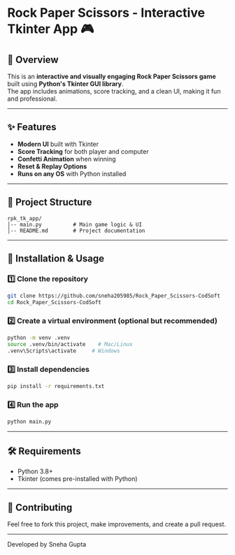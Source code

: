 
# Rock Paper Scissors - Interactive Tkinter App 🎮

## 📌 Overview
This is an **interactive and visually engaging Rock Paper Scissors game** built using **Python's Tkinter GUI library**.  
The app includes animations, score tracking, and a clean UI, making it fun and professional.

---

## ✨ Features
- **Modern UI** built with Tkinter
- **Score Tracking** for both player and computer
- **Confetti Animation** when winning
- **Reset & Replay Options**
- **Runs on any OS** with Python installed

---

## 📂 Project Structure
```
rpk_tk_app/
│-- main.py          # Main game logic & UI
│-- README.md        # Project documentation
```

---

## 🚀 Installation & Usage
### 1️⃣ Clone the repository
```bash
git clone https://github.com/sneha205985/Rock_Paper_Scissors-CodSoft
cd Rock_Paper_Scissors-CodSoft
```

### 2️⃣ Create a virtual environment (optional but recommended)
```bash
python -m venv .venv
source .venv/bin/activate    # Mac/Linux
.venv\Scripts\activate     # Windows
```

### 3️⃣ Install dependencies
```bash
pip install -r requirements.txt
```

### 4️⃣ Run the app
```bash
python main.py
```

---

## 🛠 Requirements
- Python 3.8+
- Tkinter (comes pre-installed with Python)

---

## 🤝 Contributing
Feel free to fork this project, make improvements, and create a pull request.

---

Developed by Sneha Gupta
